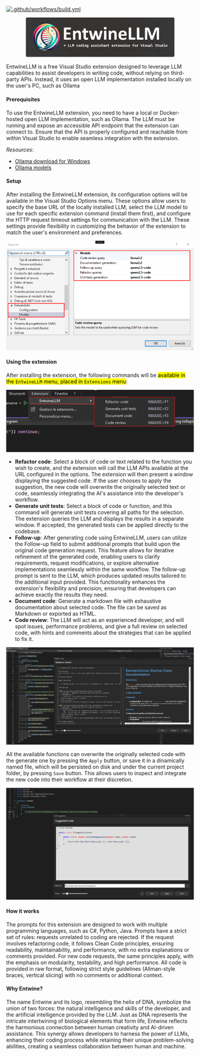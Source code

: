 [![.github/workflows/build.yml](https://github.com/EmilianoMusso/EntwineLLM/actions/workflows/build.yml/badge.svg)](https://github.com/EmilianoMusso/EntwineLLM/actions/workflows/build.yml)
<div style="text-align: center;">
	<img src="./src/EntwineLLM/Resources/entwine-template-title.png" width="400"/>
</div>

EntwineLLM is a free Visual Studio extension designed to leverage LLM capabilities to assist developers in writing code, without relying on third-party APIs. Instead, it uses an open LLM implementation installed locally on the user's PC, such as Ollama

#### Prerequisites

To use the EntwineLLM extension, you need to have a local or Docker-hosted open LLM implementation, such as Ollama. The LLM must be running and expose an accessible API endpoint that the extension can connect to. Ensure that the API is properly configured and reachable from within Visual Studio to enable seamless integration with the extension.

*Resources*:
* [Ollama download for Windows](https://ollama.com/download/windows)
* [Ollama models](https://ollama.com/search)

#### Setup
After installing the EntwineLLM extension, its configuration options will be available in the Visual Studio Options menu. These options allow users to specify the base URL of the locally installed LLM, select the LLM model to use for each specific extension command (install them first), and configure the HTTP request timeout settings for communication with the LLM. These settings provide flexibility in customizing the behavior of the extension to match the user's environment and preferences.

![image](./src/EntwineLLM/Resources/vs-entwine-options.png)

#### Using the extension
After installing the extension, the following commands will be <span style="color:black;background:yellow">available in the `EntwineLLM` menu, placed in `Extensions` menu</span>:

![image](./src/EntwineLLM/Resources/vs-entwine-menu.png)

* <b>Refactor code</b>: Select a block of code or text related to the function you wish to create, and the extension will call the LLM APIs available at the URL configured in the options. The extension will then present a window displaying the suggested code. If the user chooses to apply the suggestion, the new code will overwrite the originally selected text or code, seamlessly integrating the AI's assistance into the developer's workflow.
* <b>Generate unit tests</b>: Select a block of code or function, and this command will generate unit tests covering all paths for the selection. The extension queries the LLM and displays the results in a separate window. If accepted, the generated tests can be applied directly to the codebase.
* <b>Follow-up</b>: After generating code using EntwineLLM, users can utilize the Follow-up field to submit additional prompts that build upon the original code generation request. This feature allows for iterative refinement of the generated code, enabling users to clarify requirements, request modifications, or explore alternative implementations seamlessly within the same workflow. The follow-up prompt is sent to the LLM, which produces updated results tailored to the additional input provided. This functionality enhances the extension's flexibility and precision, ensuring that developers can achieve exactly the results they need.
* <b>Document code</b>: Generate a markdown file with exhaustive documentation about selected code. The file can be saved as Markdown or exported as HTML.
* <b>Code review</b>: The LLM will act as an experienced developer, and will spot issues, performance problems, and give a full review on selected code, with hints and comments about the strategies that can be applied to fix it.

![image](./src/EntwineLLM/Resources/vs-entwine-document.png)

All the available functions can overwrite the originally selected code with the generate one by pressing the `Apply` button, or save it in a dinamically named file, which will be persisted on disk and under the current project folder, by pressing `Save` button. This allows users to inspect and integrate the new code into their workflow at their discretion.

![image](./src/EntwineLLM/Resources/vs-entwine-suggestion.png)

#### How it works
The prompts for this extension are designed to work with multiple programming languages, such as C#, Python, Java. Prompts have a strict set of rules: requests unrelated to coding are rejected. If the request involves refactoring code, it follows Clean Code principles, ensuring readability, maintainability, and performance, with no extra explanations or comments provided. For new code requests, the same principles apply, with the emphasis on modularity, testability, and high performance. All code is provided in raw format, following strict style guidelines (Allman-style braces, vertical slicing) with no comments or additional context.

#### Why Entwine?
The name Entwine and its logo, resembling the helix of DNA, symbolize the union of two forces: the natural intelligence and skills of the developer, and the artificial intelligence provided by the LLM. Just as DNA represents the intricate intertwining of biological elements that form life, Entwine reflects the harmonious connection between human creativity and AI-driven assistance. This synergy allows developers to harness the power of LLMs, enhancing their coding process while retaining their unique problem-solving abilities, creating a seamless collaboration between human and machine.